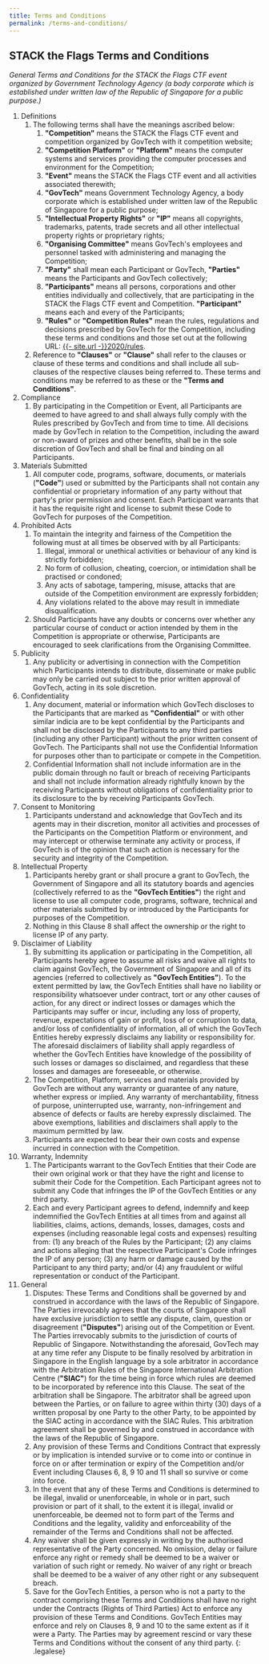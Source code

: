 ```yaml
---
title: Terms and Conditions
permalink: /terms-and-conditions/
---
```


## STACK the Flags Terms and Conditions

*General Terms and Conditions for the STACK the Flags CTF event organized by Government Technology Agency (a body corporate which is established under written law of the Republic of Singapore for a public purpose.)*

1. Definitions
    1. The following terms shall have the meanings ascribed below:
        1. **"Competition"** means the STACK the Flags CTF event and competition organized by GovTech with it competition website; 
        2. **"Competition Platform"** or **"Platform"** means the computer systems and services providing the computer processes and environment for the Competition;
        3. **"Event"** means the STACK the Flags CTF event and all activities associated therewith;
        4. **"GovTech"** means Government Technology Agency, a body corporate which is established under written law of the Republic of Singapore for a public purpose;
        5. **"Intellectual Property Rights"** or **"IP"** means all copyrights, trademarks, patents, trade secrets and all other intellectual property rights or proprietary rights;
        6. **"Organising Committee"** means GovTech's employees and personnel tasked with administering and managing the Competition;
        7. **"Party"** shall mean each Participant or GovTech, **"Parties"** means the Participants and GovTech collectively;
        8. **"Participants"** means all persons, corporations and other entities individually and collectively, that are participating in the STACK the Flags CTF event and Competition. **"Participant"** means each and every of the Participants;
        9. **"Rules"** or **"Competition Rules"** mean the rules, regulations and decisions prescribed by GovTech for the Competition, including these terms and conditions and those set out at the following URL: [{{- site.url -}}2020/rules](/2020/rules).
    2. Reference to **"Clauses"** or **"Clause"** shall refer to the clauses or clause of these terms and conditions and shall include all sub-clauses of the respective clauses being referred to. These terms and conditions may be referred to as these or the **"Terms and Conditions"**.
2. Compliance
    1. By participating in the Competition or Event, all Participants are deemed to have agreed to and shall always fully comply with the Rules prescribed by GovTech and from time to time. All decisions made by GovTech in relation to the Competition, including the award or non-award of prizes and other benefits, shall be in the sole discretion of GovTech and shall be final and binding on all Participants. 
3. Materials Submitted
    1. All computer code, programs, software, documents, or materials (**"Code"**) used or submitted by the Participants shall not contain any confidential or proprietary information of any party without that party's prior permission and consent. Each Participant warrants that it has the requisite right and license to submit these Code to GovTech for purposes of the Competition.
4. Prohibited Acts
    1. To maintain the integrity and fairness of the Competition the following must at all times be observed with by all Participants:
        1. Illegal, immoral or unethical activities or behaviour of any kind is strictly forbidden;
        2. No form of collusion, cheating, coercion, or intimidation shall be practised or condoned;
        3. Any acts of sabotage, tampering, misuse, attacks that are outside of the Competition environment are expressly forbidden;
        4. Any violations related to the above may result in immediate disqualification.
    2. Should Participants have any doubts or concerns over whether any particular course of conduct or action intended by them in the Competition is appropriate or otherwise, Participants are encouraged to seek clarifications from the Organising Committee.
5. Publicity
    1. Any publicity or advertising in connection with the Competition which Participants intends to distribute, disseminate or make public may only be carried out subject to the prior written approval of GovTech, acting in its sole discretion.
6. Confidentiality
    1. Any document, material or information which GovTech discloses to the Participants that are marked as **"Confidential"** or with other similar indicia are to be kept confidential by the Participants and shall not be disclosed by the Participants to any third parties (including any other Participant) without the prior written consent of GovTech. The Participants shall not use the Confidential Information for purposes other than to participate or compete in the Competition.
    2. Confidential Information shall not include information are in the public domain through no fault or breach of receiving Participants and shall not include information already rightfully known by the receiving Participants without obligations of confidentiality prior to its disclosure to the by receiving Participants GovTech.
7. Consent to Monitoring
    1. Participants understand and acknowledge that GovTech and its agents may in their discretion, monitor all activities and processes of the Participants on the Competition Platform or environment, and may intercept or otherwise terminate any activity or process, if GovTech is of the opinion that such action is necessary for the security and integrity of the Competition.
8. Intellectual Property
    1. Participants hereby grant or shall procure a grant to GovTech, the Government of Singapore and all its statutory boards and agencies (collectively referred to as the **"GovTech Entities"**) the right and license to use all computer code, programs, software, technical and other materials submitted by or introduced by the Participants for purposes of the Competition. 
    2. Nothing in this Clause 8 shall affect the ownership or the right to license IP of any party.
9. Disclaimer of Liability
    1. By submitting its application or participating in the Competition, all Participants hereby agree to assume all risks and waive all rights to claim against GovTech, the Government of Singapore and all of its agencies (referred to collectively as **"GovTech Entities"**). To the extent permitted by law, the GovTech Entities shall have no liability or responsibility whatsoever under contract, tort or any other causes of action, for any direct or indirect losses or damages which the Participants may suffer or incur, including any loss of property, revenue, expectations of gain or profit, loss of or corruption to data, and/or loss of confidentiality of information, all of which the GovTech Entities hereby expressly disclaims any liability or responsibility for. The aforesaid disclaimers of liability shall apply regardless of whether the GovTech Entities have knowledge of the possibility of such losses or damages so disclaimed, and regardless that these losses and damages are foreseeable, or otherwise.
    2. The Competition, Platform, services and materials provided by GovTech are without any warranty or guarantee of any nature, whether express or implied. Any warranty of merchantability, fitness of purpose, uninterrupted use, warranty, non-infringement and absence of defects or faults are hereby expressly disclaimed. The above exemptions, liabilities and disclaimers shall apply to the maximum permitted by law. 
    3. Participants are expected to bear their own costs and expense incurred in connection with the Competition.
10. Warranty, Indemnity
    1. The Participants warrant to the GovTech Entities that their Code are their own original work or that they have the right and license to submit their Code for the Competition.  Each Participant agrees not to submit any Code that infringes the IP of the GovTech Entities or any third party.
    2. Each and every Participant agrees to defend, indemnify and keep indemnified the GovTech Entities at all times from and against all liabilities, claims, actions, demands, losses, damages, costs and expenses (including reasonable legal costs and expenses) resulting from: (1) any breach of the Rules by the Participant; (2) any claims and actions alleging that the respective Participant's Code infringes the IP of any person; (3) any harm or damage caused by the Participant to any third party; and/or (4) any fraudulent or wilful representation or conduct of the Participant. 
11. General
    1. Disputes: These Terms and Conditions shall be governed by and construed in accordance with the laws of the Republic of Singapore. The Parties irrevocably agrees that the courts of Singapore shall have exclusive jurisdiction to settle any dispute, claim, question or disagreement (**"Disputes"**) arising out of the Competition or Event. The Parties irrevocably submits to the jurisdiction of courts of Republic of Singapore. Notwithstanding the aforesaid, GovTech may at any time refer any Dispute to be finally resolved by arbitration in Singapore in the English language by a sole arbitrator in accordance with the Arbitration Rules of the Singapore International Arbitration Centre (**"SIAC"**) for the time being in force which rules are deemed to be incorporated by reference into this Clause.  The seat of the arbitration shall be Singapore. The arbitrator shall be agreed upon between the Parties, or on failure to agree within thirty (30) days of a written proposal by one Party to the other Party, to be appointed by the SIAC acting in accordance with the SIAC Rules. This arbitration agreement shall be governed by and construed in accordance with the laws of the Republic of Singapore.
    2. Any provision of these Terms and Conditions Contract that expressly or by implication is intended survive or to come into or continue in force on or after termination or expiry of the Competition and/or Event including Clauses 6, 8, 9 10 and 11 shall so survive or come into force.
    3. In the event that any of these Terms and Conditions is determined to be illegal, invalid or unenforceable, in whole or in part, such provision or part of it shall, to the extent it is illegal, invalid or unenforceable, be deemed not to form part of the Terms and Conditions and the legality, validity and enforceability of the remainder of the Terms and Conditions shall not be affected.
    4. Any waiver shall be given expressly in writing by the authorised representative of the Party concerned. No omission, delay or failure enforce any right or remedy shall be deemed to be a waiver or variation of such right or remedy. No waiver of any right or breach shall be deemed to be a waiver of any other right or any subsequent breach. 
    5. Save for the GovTech Entities, a person who is not a party to the contract comprising these Terms and Conditions shall have no right under the Contracts (Rights of Third Parties) Act to enforce any provision of these Terms and Conditions. GovTech Entities may enforce and rely on Clauses 8, 9 and 10 to the same extent as if it were a Party. The Parties may by agreement rescind or vary these Terms and Conditions without the consent of any third party. 
{: .legalese}
